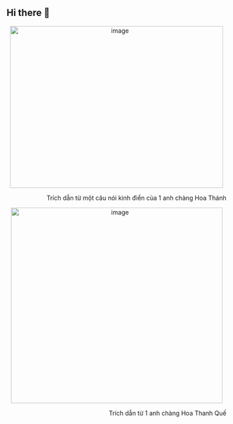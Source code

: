 ## Hi there 👋

<!--
**anptitd22/anptitd22** is a ✨ _special_ ✨ repository because its `README.md` (this file) appears on your GitHub profile.

Here are some ideas to get you started:

- 🔭 I’m currently working on ...
- 🌱 I’m currently learning ...
- 👯 I’m looking to collaborate on ...
- 🤔 I’m looking for help with ...
- 💬 Ask me about ...
- 📫 How to reach me: ...
- 😄 Pronouns: ...
- ⚡ Fun fact: ...
-->
<p align="center">
  <img width="488" height="371" alt="image" src="https://github.com/user-attachments/assets/463a9c16-6d6b-4052-8447-080328435690" />
</p>

<p align="right">Trích dẫn từ một câu nói kinh điển của 1 anh chàng Hoa Thánh</p>
  
<p align="center">
  <img width="485" height="448" alt="image" src="https://github.com/user-attachments/assets/b859e429-452d-46f6-90bc-8d55af4f727b" />
</p>

<p align="right">Trích dẫn từ 1 anh chàng Hoa Thanh Quế</p>
